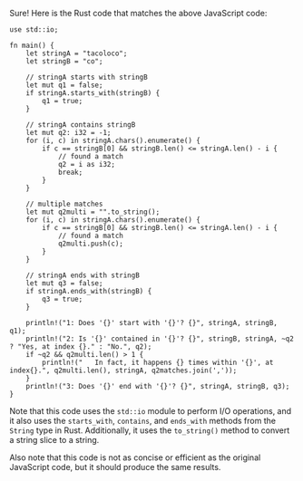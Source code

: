 Sure! Here is the Rust code that matches the above JavaScript code:
```
use std::io;

fn main() {
    let stringA = "tacoloco";
    let stringB = "co";

    // stringA starts with stringB
    let mut q1 = false;
    if stringA.starts_with(stringB) {
        q1 = true;
    }

    // stringA contains stringB
    let mut q2: i32 = -1;
    for (i, c) in stringA.chars().enumerate() {
        if c == stringB[0] && stringB.len() <= stringA.len() - i {
            // found a match
            q2 = i as i32;
            break;
        }
    }

    // multiple matches
    let mut q2multi = "".to_string();
    for (i, c) in stringA.chars().enumerate() {
        if c == stringB[0] && stringB.len() <= stringA.len() - i {
            // found a match
            q2multi.push(c);
        }
    }

    // stringA ends with stringB
    let mut q3 = false;
    if stringA.ends_with(stringB) {
        q3 = true;
    }

    println!("1: Does '{}' start with '{}'? {}", stringA, stringB, q1);
    println!("2: Is '{}' contained in '{}'? {}", stringB, stringA, ~q2 ? "Yes, at index {}." : "No.", q2);
    if ~q2 && q2multi.len() > 1 {
        println!("   In fact, it happens {} times within '{}', at index{}.", q2multi.len(), stringA, q2matches.join(','));
    }
    println!("3: Does '{}' end with '{}'? {}", stringA, stringB, q3);
}
```
Note that this code uses the `std::io` module to perform I/O operations, and it also uses the `starts_with`, `contains`, and `ends_with` methods from the `String` type in Rust. Additionally, it uses the `to_string()` method to convert a string slice to a string.

Also note that this code is not as concise or efficient as the original JavaScript code, but it should produce the same results.
